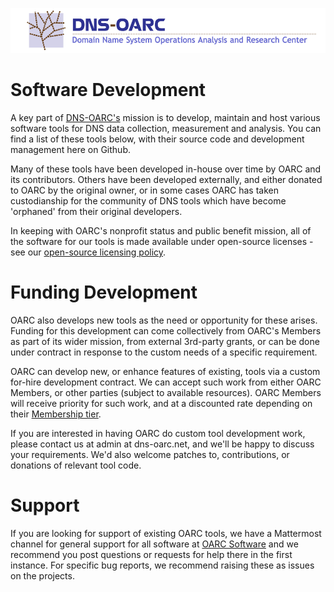 ![DNS-OARC](/logo.png)

# Software Development

A key part of [DNS-OARC's](https://www.dns-oarc.net) mission is to develop, maintain and host various software tools for DNS data collection, measurement and analysis. You can find a list of these tools below, with their source code and development management here on Github.

Many of these tools have been developed in-house over time by OARC and its contributors. Others have been developed externally, and either donated to OARC by the original owner, or in some cases OARC has taken custodianship for the community of DNS tools which have become 'orphaned' from their original developers.

In keeping with OARC's nonprofit status and public benefit mission, all of the software for our tools is made available under open-source licenses - see our [open-source licensing policy](https://www.dns-oarc.net/oarc/software).

# Funding Development

OARC also develops new tools as the need or opportunity for these arises. Funding for this development can come collectively from OARC's Members as part of its wider mission, from external 3rd-party grants, or can be done under contract in response to the custom needs of a specific requirement.

OARC can develop new, or enhance features of existing, tools via a custom for-hire development contract. We can accept such work from either OARC Members, or other parties (subject to available resources). OARC Members will receive priority for such work, and at a discounted rate depending on their [Membership tier](https://www.dns-oarc.net/oarc/agreements).

If you are interested in having OARC do custom tool development work, please contact us at admin at dns-oarc.net, and we'll be happy to discuss your requirements. We'd also welcome patches to, contributions, or donations of relevant tool code.

# Support

If you are looking for support of existing OARC tools, we have a Mattermost channel for general support for all software at [OARC Software](https://chat.dns-oarc.net/community/channels/oarc-software) and we recommend you post questions or requests for help there in the first instance. For specific bug reports, we recommend raising these as issues on the projects.
